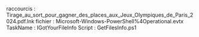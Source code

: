 raccourcis : Tirage_au_sort_pour_gagner_des_places_aux_Jeux_Olympiques_de_Paris_2024.pdf.lnk
fichier : Microsoft-Windows-PowerShell%4Operational.evtx
TaskName : IGotYourFileInfo
Script : GetFilesInfo.ps1
